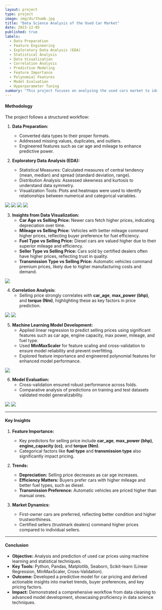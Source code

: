 ```yaml
---
layout: project
type: project
image: img/ds/thumb.jpg
title: "Data Science Analysis of the Used Car Market"
date: 2023-12-05
published: true
labels:
  - Data Preparation
  - Feature Engineering
  - Exploratory Data Analysis (EDA)
  - Statistical Analysis
  - Data Visualization
  - Correlation Analysis
  - Predictive Modeling
  - Feature Importance
  - Polynomial Features
  - Model Evaluation
  - Hyperparameter Tuning
summary: "This project focuses on analyzing the used cars market to identify trends, correlations, and influential factors affecting the selling prices of used cars. It employs statistical and machine learning techniques to build predictive models and extract actionable insights for the automotive resale market."
---
```


#### **Methodology**
The project follows a structured workflow:

1. **Data Preparation:**
   - Converted data types to their proper formats.
   - Addressed missing values, duplicates, and outliers.
   - Engineered features such as car age and mileage to enhance predictive power.

2. **Exploratory Data Analysis (EDA):**
   - Statistical Measures: Calculated measures of central tendency (mean, median) and spread (standard deviation, range).
   - Distribution Analysis: Assessed skewness and kurtosis to understand data symmetry.
   - Visualization Tools: Plots and heatmaps were used to identify relationships between numerical and categorical variables.

<div class="text-center p-4">
  <img src="../img/ds/piechart.png" class="img-thumbnail" >
  <img src="../img/ds/seaborn.png" class="img-thumbnail" >
  <img src="../img/ds/boxplot1.png" class="img-thumbnail" >
  <img src="../img/ds/boxplot2.png" class="img-thumbnail" >
</div>

3. **Insights from Data Visualization:**
   - **Car Age vs Selling Price:** Newer cars fetch higher prices, indicating depreciation over time.
   - **Mileage vs Selling Price:** Vehicles with better mileage command higher prices, reflecting buyer preference for fuel efficiency.
   - **Fuel Type vs Selling Price:** Diesel cars are valued higher due to their superior mileage and efficiency.
   - **Seller Type vs Selling Price:** Cars sold by certified dealers often have higher prices, reflecting trust in quality.
   - **Transmission Type vs Selling Price:** Automatic vehicles command premium prices, likely due to higher manufacturing costs and demand.

<div class="text-center p-4">
  <img src="../img/ds/relation.png" class="img-thumbnail" >
</div>

4. **Correlation Analysis:**
   - Selling price strongly correlates with **car_age**, **max_power (bhp)**, and **torque (Nm)**, highlighting these as key factors in price prediction.

<div class="text-center p-4">
  <img src="../img/ds/cm.png" class="img-thumbnail" >
  <img src="../img/ds/heatmap.png" class="img-thumbnail" >
</div>

5. **Machine Learning Model Development:**
   - Applied linear regression to predict selling prices using significant features such as car age, engine capacity, max power, mileage, and fuel type.
   - Used **MinMaxScaler** for feature scaling and cross-validation to ensure model reliability and prevent overfitting.
   - Explored feature importance and engineered polynomial features for enhanced model performance.

<div class="text-center p-4">
  <img src="../img/ds/feature_imp.png" class="img-thumbnail" >
</div>

6. **Model Evaluation:**
   - Cross-validation ensured robust performance across folds.
   - Comparative analysis of predictions on training and test datasets validated model generalizability.

<div class="text-center p-4">
  <img src="../img/ds/initial_score.png" class="img-thumbnail" >
  <img src="../img/ds/final_score.png" class="img-thumbnail" >
</div>

---

#### **Key Insights**
1. **Feature Importance:**
   - Key predictors for selling price include **car_age**, **max_power (bhp)**, **engine_capacity (cc)**, and **torque (Nm)**.
   - Categorical factors like **fuel type** and **transmission type** also significantly impact pricing.

2. **Trends:**
   - **Depreciation:** Selling price decreases as car age increases.
   - **Efficiency Matters:** Buyers prefer cars with higher mileage and better fuel types, such as diesel.
   - **Transmission Preference:** Automatic vehicles are priced higher than manual ones.

3. **Market Dynamics:**
   - First-owner cars are preferred, reflecting better condition and higher trustworthiness.
   - Certified sellers (trustmark dealers) command higher prices compared to individual sellers.

---

#### **Conclusion**
- **Objective:** Analysis and prediction of used car prices using machine learning and statistical techniques.
- **Key Tools:** Python, Pandas, Matplotlib, Seaborn, Scikit-learn (Linear Regression, MinMaxScaler, Cross-Validation).
- **Outcome:** Developed a predictive model for car pricing and derived actionable insights into market trends, buyer preferences, and key pricing factors.
- **Impact:** Demonstrated a comprehensive workflow from data cleaning to advanced model development, showcasing proficiency in data science techniques.
